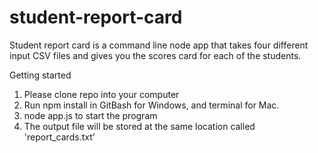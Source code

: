# student-report-card

Student report card is a command line node app that takes four different input CSV files and gives you the scores card for each of the students.

Getting started
1. Please clone repo into your computer
2. Run npm install in GitBash for Windows, and terminal for Mac.
3. node app.js to start the program
4. The output file will be stored at the same location called 'report_cards.txt'